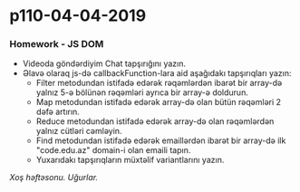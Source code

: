 # p110-04-04-2019

### Homework - JS DOM
- Videoda göndərdiyim Chat tapşırığını yazın.
- Əlavə olaraq js-də callbackFunction-lara aid aşağıdakı tapşırıqları yazın:
  - Filter metodundan istifadə edərək rəqəmlərdən ibarət bir array-də yalnız 5-ə bölünən rəqəmləri ayrıca bir array-ə doldurun.
  - Map metodundan istifadə edərək array-də olan bütün rəqəmləri 2 dəfə artırın.
  - Reduce metodundan istifadə edərək array-də olan rəqəmlərdən yalnız cütləri cəmləyin.
  - Find metodundan istifadə edərək emaillərdən ibarət bir array-də ilk "code.edu.az" domain-i olan emaili tapın.
  - Yuxarıdakı tapşırıqların müxtəlif variantlarını yazın.
  
*Xoş həftəsonu. Uğurlar.*
